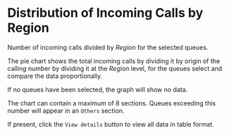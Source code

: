 # Distribution of Incoming Calls by Region

Number of incoming calls divided by *Region* for the selected queues.

The pie chart shows the total incoming calls by dividing it by
origin of the calling number by dividing it at the *Region* level, 
for the queues select and compare the data proportionally.

If no queues have been selected, the graph will show no data.

The chart can contain a maximum of 8 sections. Queues exceeding this number
will appear in an ``Others`` section.

If present, click the ``View details`` button to view all data
in table format.
